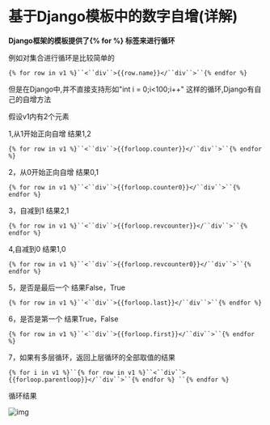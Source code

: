 # 基于Django模板中的数字自增(详解)



**Django框架的模板提供了{% for %} 标签来进行循环**

例如对集合进行循环是比较简单的

```
{% for row in v1 %}``<``div``>{{row.name}}</``div``>``{% endfor %}
```

但是在Django中,并不直接支持形如"int i = 0;i<100;i++" 这样的循环,Django有自己的自增方法

假设v1内有2个元素

1,从1开始正向自增 结果1,2

```
{% for row in v1 %}``<``div``>{{forloop.counter}}</``div``>``{% endfor %}
```

2，从0开始正向自增 结果0,1

```
{% for row in v1 %}``<``div``>{{forloop.counter0}}</``div``>``{% endfor %}
```

3，自减到1 结果2,1

```
{% for row in v1 %}``<``div``>{{forloop.revcounter}}</``div``>``{% endfor %}
```

4,自减到0 结果1,0

```
{% for row in v1 %}``<``div``>{{forloop.revcounter0}}</``div``>``{% endfor %}
```

5，是否是最后一个 结果False，True

```
{% for row in v1 %}``<``div``>{{forloop.last}}</``div``>``{% endfor %}
```

6，是否是第一个 结果True，False

```
{% for row in v1 %}``<``div``>{{forloop.first}}</``div``>``{% endfor %}
```

7，如果有多层循环，返回上层循环的全部取值的结果

```
{% for i in v1 %}``{% for row in v1 %}``<``div``>{{forloop.parentloop}}</``div``>``{% endfor %} ``{% endfor %}
```

循环结果

![img](https://img.jbzj.com/file_images/article/201709/2017090509175111.png)

